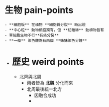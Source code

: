 # 生物 pain-points
	- **細胞板** 在植物 **細胞質分裂** 時出現
	- **中心粒** 動物細胞獨有，但 **紡錘絲** 動植物皆有
	- 單細胞生物不行**有絲分裂**
	- **一條** 染色體為有兩個 **姊妹染色分體**
- # 歷史 weird points
	- 北齊與北周
		- 兩者皆為 **北魏** 分化而來
		- 北周最後統一北方
			- 因融合成功
			-